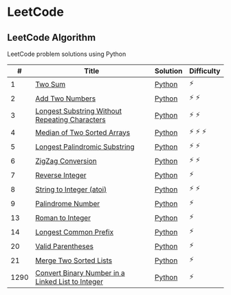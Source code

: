 # LeetCode

## LeetCode Algorithm

LeetCode problem solutions using Python

| #    | Title                                                                                                                                 | Solution                                                           | Difficulty        |
|------|---------------------------------------------------------------------------------------------------------------------------------------|--------------------------------------------------------------------|-------------------|
| 1    | [Two Sum](https://leetcode.com/problems/two-sum/)                                                                                     | [Python](./Algorithms/two_sum.py)                                  | :zap:             |
| 2    | [Add Two Numbers](https://leetcode.com/problems/add-two-numbers/)                                                                     | [Python](./Algorithms/add_two_numbers.py)                          | :zap: :zap:       |
| 3    | [Longest Substring Without Repeating Characters](https://leetcode.com/problems/longest-substring-without-repeating-characters/)       | [Python](./Algorithms/longest_substring_without_repeating_char.py) | :zap: :zap:       |
| 4    | [Median of Two Sorted Arrays](https://leetcode.com/problems/median-of-two-sorted-arrays/)                                             | [Python](./Algorithms/median_of_two_array.py)                      | :zap: :zap: :zap: |
| 5    | [Longest Palindromic Substring](https://leetcode.com/problems/longest-palindromic-substring/)                                         | [Python](./Algorithms/longest_palindrome_substring.py)             | :zap: :zap:       |
| 6    | [ZigZag Conversion](https://leetcode.com/problems/zigzag-conversion/)                                                                 | [Python](./Algorithms/zigzag_conversion.py)                        | :zap: :zap:       |
| 7    | [Reverse Integer](https://leetcode.com/problems/reverse-integer/)                                                                     | [Python](./Algorithms/reverse_integer.py)                          | :zap:             |
| 8    | [String to Integer (atoi)](https://leetcode.com/problems/string-to-integer-atoi/)                                                     | [Python](./Algorithms/string_to_integer.py)                        | :zap: :zap:       |
| 9    | [Palindrome Number](https://leetcode.com/problems/palindrome-number/)                                                                 | [Python](./Algorithms/palindrome_number.py)                        | :zap:             |
| 13   | [Roman to Integer](https://leetcode.com/problems/roman-to-integer/)                                                                   | [Python](./Algorithms/roman_to_integer.py)                         | :zap:             |
| 14   | [Longest Common Prefix](https://leetcode.com/problems/longest-common-prefix/)                                                         | [Python](./Algorithms/longest_common_prefix.py)                    | :zap:             |
| 20   | [Valid Parentheses](https://leetcode.com/problems/valid-parentheses/)                                                                 | [Python](./Algorithms/valid_parentheses.py)                        | :zap:             |
| 21   | [Merge Two Sorted Lists](https://leetcode.com/problems/merge-two-sorted-lists/)                                                       | [Python](./Algorithms/merge_sorted_linked_list.py)                 | :zap:             |
| 1290 | [Convert Binary Number in a Linked List to Integer](https://leetcode.com/problems/convert-binary-number-in-a-linked-list-to-integer/) | [Python](./Algorithms/binary_linked_list_to_integer.py)            | :zap:             |
